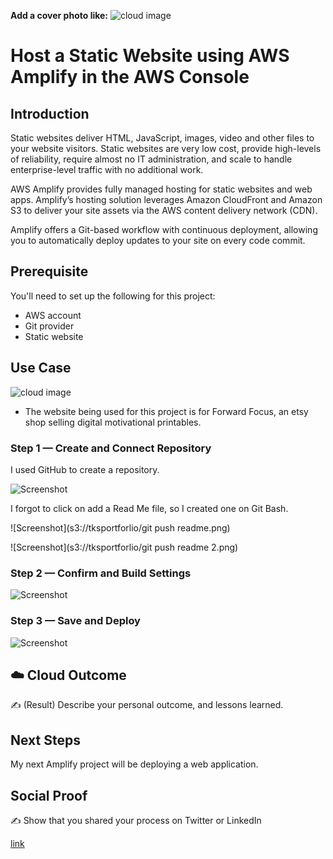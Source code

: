 **Add a cover photo like:**
![cloud image](https://jooinn.com/images/clouds-192.jpg)

# Host a Static Website using AWS Amplify in the AWS Console

## Introduction

Static websites deliver HTML, JavaScript, images, video and other files to your website visitors. Static websites are very low cost, provide high-levels of reliability, require almost no IT administration, and scale to handle enterprise-level traffic with no additional work.

AWS Amplify provides fully managed hosting for static websites and web apps. Amplify’s hosting solution leverages Amazon CloudFront and Amazon S3 to deliver your site assets via the AWS content delivery network (CDN).

Amplify offers a Git-based workflow with continuous deployment, allowing you to automatically deploy updates to your site on every code commit.

## Prerequisite

You'll need to set up the following for this project:
- AWS account 
- Git provider 
- Static website
 
## Use Case

![cloud image](https://i.etsystatic.com/isbl/e5452a/52081027/isbl_1680x420.52081027_ettxatxm.jpg?version=0)
- The website being used for this project is for Forward Focus, an etsy shop selling digital motivational printables.  

### Step 1 — Create and Connect Repository

I used GitHub to create a repository.

![Screenshot](https://tksportforlio.s3.us-west-2.amazonaws.com/github+repo.png)

I forgot to click on add a Read Me file, so I created one on Git Bash.

![Screenshot](s3://tksportforlio/git push readme.png)

![Screenshot](s3://tksportforlio/git push readme 2.png)



### Step 2 — Confirm and Build Settings

![Screenshot]()

### Step 3 — Save and Deploy

![Screenshot]()

## ☁️ Cloud Outcome

✍️ (Result) Describe your personal outcome, and lessons learned.

## Next Steps

My next Amplify project will be deploying a web application.

## Social Proof

✍️ Show that you shared your process on Twitter or LinkedIn

[link](link)
